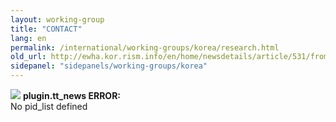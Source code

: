```yaml
---
layout: working-group
title: "CONTACT"
lang: en
permalink: /international/working-groups/korea/research.html
old_url: http://ewha.kor.rism.info/en/home/newsdetails/article/531/from-the-first-to-the-best-ewha-music-research-institute.html
sidepanel: "sidepanels/working-groups/korea"
---
```


![](typo3/gfx/icon_warning2.gif) **plugin.tt\_news ERROR:**  
No pid\_list defined